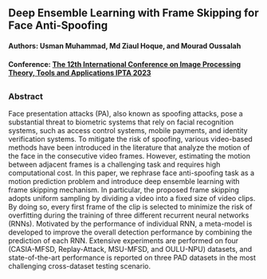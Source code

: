 ## Deep Ensemble Learning with Frame Skipping for Face Anti-Spoofing
#### Authors: Usman Muhammad, Md Ziaul Hoque, and Mourad Oussalah

#### Conference: [The 12th International Conference on Image Processing Theory, Tools and Applications IPTA 2023](https://ipta-conference.com/ipta23/)
##

### Abstract
Face presentation attacks (PA), also known as spoofing attacks, pose a substantial threat to biometric systems that rely on facial recognition systems, such as access control systems, mobile payments, and identity verification systems. To mitigate the risk of spoofing, various video-based methods have been introduced in the literature that analyze the motion of the face in the consecutive video frames. However, estimating the motion between adjacent frames is a challenging task and requires high computational cost. In this paper, we rephrase face anti-spoofing task as a motion prediction problem and introduce deep ensemble learning with frame skipping mechanism. In particular, the proposed frame skipping adopts uniform sampling by dividing a video into a fixed size of video clips. By doing so, every first frame of the clip is selected to minimize the risk of overfitting during the training of three different recurrent neural networks (RNNs). Motivated by the performance of individual RNN, a meta-model is developed to improve the overall detection performance by combining the prediction of each RNN. Extensive experiments are performed on four (CASIA-MFSD, Replay-Attack, MSU-MFSD, and OULU-NPU) datasets, and state-of-the-art performance is reported on three PAD datasets in the most challenging cross-dataset testing scenario.
